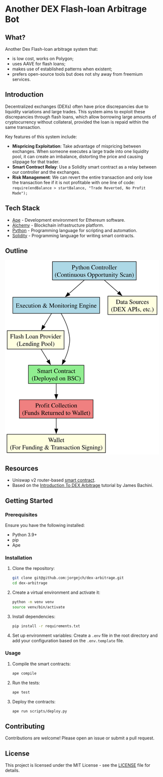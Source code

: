 # Another DEX Flash-loan Arbitrage Bot

## What?

Another Dex Flash-loan arbitrage system that:
- is low cost, works on Polygon;
- uses AAVE for flash loans;
- makes use of established patterns when existent;
- prefers open-source tools but does not shy away from freemium services.

## Introduction

Decentralized exchanges (DEXs) often have price discrepancies due to liquidity variations and large trades. This system aims to exploit these discrepancies through flash loans, which allow borrowing large amounts of cryptocurrency without collateral, provided the loan is repaid within the same transaction.

Key features of this system include:
- **Mispricing Exploitation**: Take advantage of mispricing between exchanges. When someone executes a large trade into one liquidity pool, it can create an imbalance, distorting the price and causing slippage for that trader.
- **Smart Contract Relay**: Use a Solidity smart contract as a relay between our controller and the exchanges.
- **Risk Management**: We can revert the entire transaction and only lose the transaction fee if it is not profitable with one line of code: `require(endBalance > startBalance, "Trade Reverted, No Profit Made");`

## Tech Stack

* [Ape](https://apeworx.io) - Development environment for Ethereum software.
* [Alchemy](https://www.alchemy.com/) - Blockchain infrastructure platform.
* [Python](https://www.python.org) - Programming language for scripting and automation.
* [Solidity](https://soliditylang.org) - Programming language for writing smart contracts.

## Outline

![Flash Loan Arbitrage Architecture](./diagrams/system_overview.svg)

## Resources

* Uniswap v2 router-based [smart contract](https://github.com/jamesbachini/DEX-Arbitrage/blob/main/contracts/Arb.sol).
* Based on the [Introduction To DEX Arbitrage](https://jamesbachini.com/dex-arbitrage/) tutorial by James Bachini.

## Getting Started

### Prerequisites

Ensure you have the following installed:
- Python 3.9+
- pip
- Ape

### Installation

1. Clone the repository:
    ```sh
    git clone git@github.com:jorgejch/dex-arbitrage.git
    cd dex-arbitrage
    ```

2. Create a virtual environment and activate it:
    ```sh
    python -m venv venv
    source venv/bin/activate
    ```

3. Install dependencies:
    ```sh
    pip install -r requirements.txt
    ```

4. Set up environment variables:
    Create a `.env` file in the root directory and add your configuration based on the `.env.template` file.

### Usage

1. Compile the smart contracts:
    ```sh
    ape compile
    ```

2. Run the tests:
    ```sh
    ape test
    ```

3. Deploy the contracts:
    ```sh
    ape run scripts/deploy.py
    ```

## Contributing

Contributions are welcome! Please open an issue or submit a pull request.

## License

This project is licensed under the MIT License - see the [LICENSE](LICENSE) file for details.